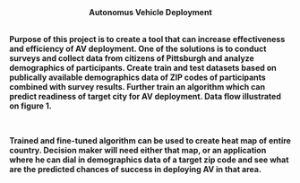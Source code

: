 <center><b> Autonomus Vehicle Deployment <b></center><br>

Purpose of this project is to create a tool that can increase effectiveness and efficiency of AV deployment. One of the solutions is to conduct surveys and collect data from citizens of Pittsburgh and analyze demographics of participants. Create train and test datasets based on publically available demographics data of ZIP codes of participants combined with survey results. Further train an algorithm which can predict readiness of target city for AV deployment. Data flow illustrated on figure 1.<br>
<center><img src=""AVD_References/DataFlow.png""></center><br>

Trained and fine-tuned algorithm can be used to create heat map of entire country. Decision maker will need either that map, or an application where he can dial in demographics data of a target zip code and see what are the predicted chances of success in deploying AV in that area.<br>
